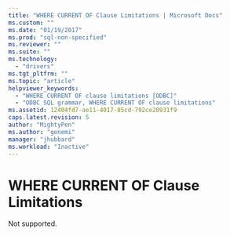 ```yaml
---
title: "WHERE CURRENT OF Clause Limitations | Microsoft Docs"
ms.custom: ""
ms.date: "01/19/2017"
ms.prod: "sql-non-specified"
ms.reviewer: ""
ms.suite: ""
ms.technology: 
  - "drivers"
ms.tgt_pltfrm: ""
ms.topic: "article"
helpviewer_keywords: 
  - "WHERE CURRENT OF clause limitations [ODBC]"
  - "ODBC SQL grammar, WHERE CURRENT OF clause limitations"
ms.assetid: 12404fd7-ae11-4017-85cd-792ce20931f9
caps.latest.revision: 5
author: "MightyPen"
ms.author: "genemi"
manager: "jhubbard"
ms.workload: "Inactive"
---
```

# WHERE CURRENT OF Clause Limitations
Not supported.
